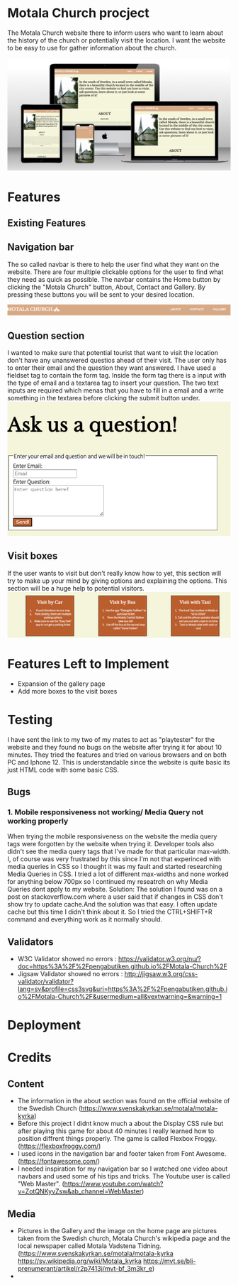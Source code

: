 # Motala Church procject
The Motala Church website there to inform users who want to learn about the history of the church or potentially visit the location. I want the website to be easy to use for gather information about the church.

![Photo showing website on multiple devices](/assets/images/responsiveness-to-website.png)

# Features

## Existing Features

## Navigation bar
The so called navbar is there to help the user find what they want on the website. There are four multiple clickable options for the user to find what they need as quick as possible. The navbar contains the Home button by clicking the "Motala Church" button, About, Contact and Gallery. By pressing these buttons you will be sent to your desired location.

![Photo showing navbar](/assets/images/navbar.png)

## Question section
I wanted to make sure that potential tourist that want to visit the location don't have any unanswered questios ahead of their visit. The user only has to enter their email and the question they want answered. I have used a fieldset tag to contain the form tag. Inside the form tag there is a input with the type of email and a textarea tag to insert your question. The two text inputs are required which menas that you have to fill in a email and a write something in the textarea  before clicking the submit button under.
![Photo showing question section](/assets/images/questionbar.png)
## Visit boxes
If the user wants to visit but don't really know how to yet, this section will try to make up your mind by giving options and explaining the options. This section will be a huge help to potential visitors.
![Photo showing the visit boxes](/assets/images/visit-boxes.png)
# Features Left to Implement
- Expansion of the gallery page
- Add more boxes to the visit boxes

# Testing 
I have sent the link to my two of my mates to act as "playtester" for the website and they found no bugs on the website after trying it for about 10 minutes. They tried the features and tried on various browsers and on both PC and Iphone 12. This is understandable since the website is quite basic its just HTML code with some basic CSS.
## Bugs

### 1. Mobile responsiveness not working/ Media Query not working properly
When trying the mobile responsiveness on the website the media query tags were forgotten by the website when trying it. Developer tools also didn't see the media query tags that I've made for that particular max-width. I, of course was very frustrated by this since I'm not that experinced with media queries in CSS so I thought it was my fault and started researching Media Queries in CSS. I tried a lot of different max-widths and none worked for anything below 700px so I continued my reseatrch on why Media Queries dont apply to my website.
Solution:
The solution I found was on a post on stackoverflow.com where a user said that if changes in CSS don't show try to update cache.And the solution was that easy. I often update cache but this time I didn't think about it. So I tried the CTRL+SHIFT+R command and everything work as it normally should.

## Validators

- W3C Validator showed no errors : https://validator.w3.org/nu/?doc=https%3A%2F%2Fpengabutiken.github.io%2FMotala-Church%2F
- Jigsaw Validator showed no errors : http://jigsaw.w3.org/css-validator/validator?lang=sv&profile=css3svg&uri=https%3A%2F%2Fpengabutiken.github.io%2FMotala-Church%2F&usermedium=all&vextwarning=&warning=1

# Deployment


# Credits

## Content
- The information in the about section was found on the official website of the Swedish Church (https://www.svenskakyrkan.se/motala/motala-kyrka)
- Before this project I didnt know much a about the Display CSS rule but after playing this game for about 40 minutes I really learned how to position diffrent things properly. The game is called Flexbox Froggy. (https://flexboxfroggy.com/)
- I used icons in the navigation bar and footer  taken from Font Awesome. (https://fontawesome.com/)
- I needed inspiration for my navigation bar so I watched one video about navbars and used some of his tips and tricks. The Youtube user is called "Web Master". (https://www.youtube.com/watch?v=ZotQNKyvZsw&ab_channel=WebMaster)

## Media
- Pictures in the Gallery and the image on the home page are pictures taken from the Swedish church, Motala Church's wikipedia page and the local newspaper called Motala Vadstena Tidning. (https://www.svenskakyrkan.se/motala/motala-kyrka     https://sv.wikipedia.org/wiki/Motala_kyrka      https://mvt.se/bli-prenumerant/artikel/r2p7413j/mvt-bf_3m3kr_e)
-

